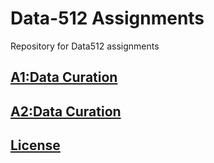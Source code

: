 # Data-512 Assignments
Repository for Data512 assignments

## [A1:Data Curation](./data-512-a1)

## [A2:Data Curation](./data-512-a2)

## [License](./LICENSE)
